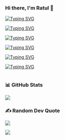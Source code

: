 <h3 align="left"> Hi there, I'm Ratul 👋</h1>


<a href="https://git.io/typing-svg"><img src="https://readme-typing-svg.demolab.com?font=jura&weight=600&size=30&pause=1000&color=16F1F3&background=02002F00&vCenter=true&width=435&lines=Ratul+Raihan" alt="Typing SVG" /></a>

<a href="https://git.io/typing-svg"><img src="https://readme-typing-svg.demolab.com?font=jura&weight=600&size=2.5&pause=1000&color=0184FF&background=02002F00&vCenter=true&width=435&lines=RatulRaihan.com" alt="Typing SVG" /></a>

<a href="https://git.io/typing-svg"><img src="https://readme-typing-svg.demolab.com?font=jura&weight=600&size=2.5&pause=1000&color=2B60FF&background=02002F00&vCenter=true&width=435&lines=Coder" alt="Typing SVG" /></a>

<a href="https://git.io/typing-svg"><img src="https://readme-typing-svg.demolab.com?font=jura&weight=600&size=2.5&pause=1000&color=2B60FF&background=02002F00&vCenter=true&width=435&lines=Specialized+in+HTML+%26+CSS" alt="Typing SVG" /></a>

<a href="https://git.io/typing-svg"><img src="https://readme-typing-svg.demolab.com?font=jura&weight=600&size=2.5&pause=1000&color=DDD101&background=02002F00&vCenter=true&width=435&lines=Learning+MERN+Stack" alt="Typing SVG" /></a>

<a href="https://git.io/typing-svg"><img src="https://readme-typing-svg.demolab.com?font=Fira+Code&size=2.5&pause=1000&vCenter=true&width=600&height=100&lines=React++MongoDB++Node.js++Express.js++Next.js" alt="Typing SVG" /></a>

# <h3>📊 GitHub Stats</h3>
![](https://github-readme-streak-stats.herokuapp.com/?user=ratulraihanrobin&theme=radical&hide_border=true)<br/>

### <h3>✍️ Random Dev Quote</h3>
![](https://quotes-github-readme.vercel.app/api?type=horizontal&theme=radical)

[![](https://visitcount.itsvg.in/api?id=ratulraihanrobin&icon=0&color=0)](https://visitcount.itsvg.in)
